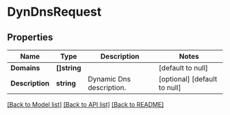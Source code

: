 # DynDnsRequest

## Properties
Name | Type | Description | Notes
------------ | ------------- | ------------- | -------------
**Domains** | **[]string** |  | [default to null]
**Description** | **string** | Dynamic Dns description. | [optional] [default to null]

[[Back to Model list]](../README.md#documentation-for-models) [[Back to API list]](../README.md#documentation-for-api-endpoints) [[Back to README]](../README.md)

